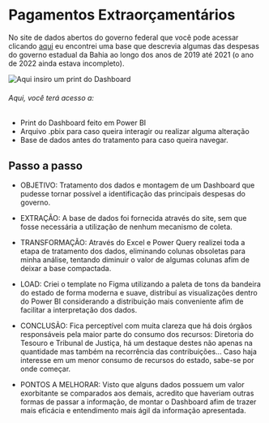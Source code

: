 # Pagamentos Extraorçamentários
No site de dados abertos do governo federal que você pode acessar clicando [aqui](https://dados.gov.br/home) eu encontrei uma base que descrevia algumas das 
despesas do governo estadual da Bahia ao longo dos anos de 2019 até 2021 (o ano de 2022 ainda estava incompleto).

![Aqui insiro um print do Dashboard](https://github.com/BitencourtVitor/bitencourtvitor/blob/main/Pagamentos%20Extraor%C3%A7ament%C3%A1rios%20do%20Governo%20do%20Estado%20da%20Bahia/print%20dashboard%20completo.png)


###### Aqui, você terá acesso a:
- Print do Dashboard feito em Power BI
- Arquivo .pbix para caso queira interagir ou realizar alguma alteração
- Base de dados antes do tratamento para caso queira navegar.

## Passo a passo
- OBJETIVO: Tratamento dos dados e montagem de um Dashboard que pudesse tornar possível a identificação das principais despesas do governo.

- EXTRAÇÃO: A base de dados foi fornecida através do site, sem que fosse necessária a utilização de nenhum mecanismo de coleta.
- TRANSFORMAÇÃO: Através do Excel e Power Query realizei toda a etapa de tratamento dos dados, eliminando colunas obsoletas para minha análise, tentando diminuir o
valor de algumas colunas afim de deixar a base compactada.
- LOAD: Criei o template no Figma utilizando a paleta de tons da bandeira do estado de forma moderna e suave, distribuí as visualizações dentro do Power BI considerando
a distribuição mais conveniente afim de facilitar a interpretação dos dados.
- CONCLUSÃO: Fica perceptível com muita clareza que há dois órgãos responsáveis pela maior parte do consumo dos recursos: Diretoria do Tesouro e Tribunal de Justiça, há um destaque destes não apenas na quantidade mas também na recorrência das contribuições... Caso haja interesse em um menor consumo de recursos do estado, sabe-se por onde começar.
- PONTOS A MELHORAR: Visto que alguns dados possuem um valor exorbitante se comparados aos demais, acredito que haveriam outras formas de passar a informação, de montar o Dashboard afim de trazer mais eficácia e entendimento mais ágil da informação apresentada.
